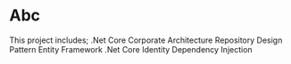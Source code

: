 # Abc

This project includes;
.Net Core Corporate Architecture
Repository Design Pattern
Entity Framework
.Net Core Identity
Dependency Injection
